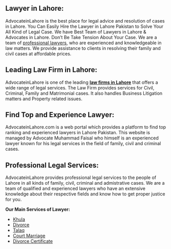 <h2>Lawyer in Lahore:</h2>
<p>AdvocateinLahore is the best place for legal advice and resolution of cases in Lahore. You Can Easily Hire the Lawyer in Lahore Pakistan to Solve Your All Kind of Legal Case. We have Best Team of Lawyers in Lahore &amp; Advocates in Lahore. Don&rsquo;t Be Take Tension About Your Case. We are a team of <a href="https://www.advocateinlahore.com/lawyer-in-lahore-pakistan/">professional lawyers</a>, who are experienced and knowledgeable in law matters. We provide assistance to clients in resolving their family and civil cases at affordable prices.</p>
<h2>Leading Law Firm in Lahore:</h2>
<p>AdvocateinLahore is one of the leading <strong><a href="https://www.advocateinlahore.com/law-firm-in-lahore-pakistan/">law firms in Lahore</a></strong> that offers a wide range of legal services. The Law Firm provides services for Civil, Criminal, Family and Matrimonial cases. It also handles Business Litigation matters and Property related issues.</p>
<h2>Find Top and Experience Lawyer:</h2>
<p>AdvocateinLahore.com is a web portal which provides a platform to find top ranking and experienced lawyers in Lahore Pakistan. This website is managed by Advocate Muhammad Faisal who himself is an experienced lawyer known for his legal services in the field of family, civil and criminal cases.</p>
<h2>Professional Legal Services:</h2>
<p>AdvocateinLahore provides professional legal services to the people of Lahore in all kinds of family, civil, criminal and admistrative cases. We are a team of qualified and experienced lawyers who have an extensive knowledge about their respective fields and know how to get proper justice for you.</p>
<p><strong>Our Main Services of Lawyer:</strong></p>
<ul>
<li><a href="https://www.advocateinlahore.com/khula-procedure-in-pakistan/">Khula</a></li>
<li><a href="https://www.advocateinlahore.com/procedure-of-divorce-in-pakistan/">Divorce</a></li>
<li><a href="https://www.advocateinlahore.com/talaq-procedure-in-pakistan/">Talaq</a></li>
<li><a href="https://www.advocateinlahore.com/procedure-of-court-marriage-in-pakistan/">Court Marriage</a></li>
<li><a href="https://www.advocateinlahore.com/divorce-certificate-pakistan-nadra/">Divorce Certificate</a></li>
</ul>
